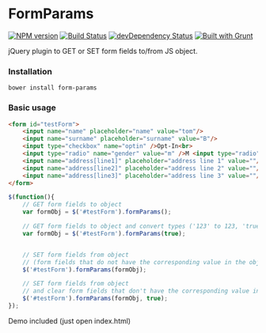 # FormParams
[![NPM version](https://badge.fury.io/js/form-params.png)](http://badge.fury.io/js/form-params) [![Build Status](https://drone.io/github.com/tborychowski/formparams/status.png)](https://drone.io/github.com/tborychowski/formparams/latest) [![devDependency Status](https://david-dm.org/tborychowski/formparams/dev-status.png)](https://david-dm.org/tborychowski/formparams#info=devDependencies) [![Built with Grunt](https://cdn.gruntjs.com/builtwith.png)](http://gruntjs.com/)


jQuery plugin to GET or SET form fields to/from JS object.

### Installation
    bower install form-params

### Basic usage

```html
<form id="testForm">
	<input name="name" placeholder="name" value="tom"/>
	<input name="surname" placeholder="surname" value="B"/>
	<input type="checkbox" name="optin" />Opt-In<br>
	<input type="radio" name="gender" value="m" />M <input type="radio" name="gender" value="f" />F<br>
	<input name="address[line1]" placeholder="address line 1" value=""/>
	<input name="address[line2]" placeholder="address line 2" value=""/>
	<input name="address[line3]" placeholder="address line 3" value=""/>
</form>
```


```javascript
$(function(){
	// GET form fields to object
	var formObj = $('#testForm').formParams();

	// GET form fields to object and convert types ('123' to 123, 'true' to true)
	var formObj = $('#testForm').formParams(true);


	// SET form fields from object
	// (form fields that do not have the corresponding value in the object are left unchanged):
	$('#testForm').formParams(formObj);

	// SET form fields from object
	// and clear form fields that don't have the corresponding value in the object
	$('#testForm').formParams(formObj, true);
});
```

Demo included (just open index.html)
